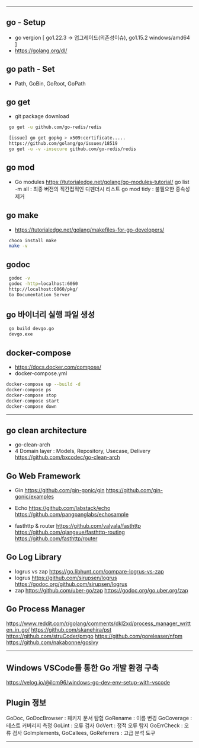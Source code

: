 ***
## go - Setup
- go vergion [ go1.22.3 -> 업그레이드(의존성이슈), go1.15.2 windows/amd64 ]
- https://golang.org/dl/

## go path - Set
- Path, GoBin, GoRoot, GoPath

## go get
- git package download
```bash
 go get -u github.com/go-redis/redis

 [issue] go get gopkg > x509:certificate.....
 https://github.com/golang/go/issues/18519
 go get -u -v -insecure github.com/go-redis/redis
```
## go mod
- Go modules
https://tutorialedge.net/golang/go-modules-tutorial/
go list -m all : 최종 버전의 직간접적인 디펜더시 리스트
go mod tidy : 불필요한 종속성 제거

## go make 
- https://tutorialedge.net/golang/makefiles-for-go-developers/
```bash
 choco install make
 make -v
```
## godoc
```bash
 godoc -v
 godoc -http=localhost:6060
 http://localhost:6060/pkg/
 Go Documentation Server
```
## go 바이너리 실행 파일 생성
```bash
 go build devgo.go
 devgo.exe
```
## docker-compose
- https://docs.docker.com/compose/
- docker-compose.yml
```bash
docker-compose up --build -d
docker-compose ps
docker-compose stop
docker-compose start
docker-compose down
```

***
## go clean architecture
- go-clean-arch
- 4 Domain layer : Models, Repository, Usecase, Delivery 
https://github.com/bxcodec/go-clean-arch

## Go Web Framework

- Gin
https://github.com/gin-gonic/gin
https://github.com/gin-gonic/examples

- Echo
https://github.com/labstack/echo
https://github.com/pangpanglabs/echosample

- fasthttp & router
https://github.com/valyala/fasthttp
https://github.com/qiangxue/fasthttp-routing
https://github.com/fasthttp/router


## Go Log Library

- logrus vs zap 
https://go.libhunt.com/compare-logrus-vs-zap
- logrus
https://github.com/sirupsen/logrus
https://godoc.org/github.com/sirupsen/logrus
- zap
https://github.com/uber-go/zap
https://godoc.org/go.uber.org/zap


## Go Process Manager
https://www.reddit.com/r/golang/comments/dkl2xd/process_manager_written_in_go/
https://github.com/skanehira/pst
https://github.com/struCoder/pmgo
https://github.com/goreleaser/nfpm
https://github.com/nakabonne/gosivy


***
## Windows VSCode를 통한 Go 개발 환경 구축 
https://velog.io/@ilcm96/windows-go-dev-env-setup-with-vscode

## Plugin 정보
GoDoc, GoDocBrowser : 패키지 문서 탐험
GoRename : 이름 변경
GoCoverage : 테스트 커버리지 측정
GoLint : 오류 검사
GoVert : 정적 오류 탐지
GoErrCheck : 오류 검사
GoImplements, GoCallees, GoReferrers : 고급 분석 도구

---